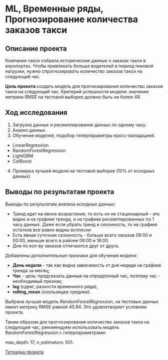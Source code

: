 # ML, Временные ряды,  Прогнозирование количества заказов такси 

## Описание проекта

Компания такси собрала исторические данные о заказах такси в аэропортах. Чтобы привлекать больше водителей в период пиковой нагрузки, нужно спрогнозировать количество заказов такси на следующий час.

**Цель проекта**:создать модель для прогнозирования количество заказов такси на следующий час.
Критерий успешности модели: значение метрики *RMSE* на тестовой выборке должно быть не более 48.



## Ход исследования


1. Загрузка данных и ресемплирование данных по одному часу.
2. Анализ данных.
3. Обучение моделей, подобор гиперпараметры кросс-валидацией. 
- LinearRegression
- RandomForestRegression
- LightGBM
- CatBoost
4. Проверка лучшей модели на тестовой выборке (10% от исходных данных)


## Выводы по результатам проекта

Выводы по результатам анализа исходных данных:
- Тренд идет на явное возрастание, то есть он не стационарный - это видно и на графике тренда, и на графике ресемплированных по 1 часу данных. Даже если убрать тренд и сезонность, то на графике остатков все равно видны всплески.
- Есть явная суточная сезонность - больше всего заказов 09:00 и 00:00, меньше всего в районе 06:00 и 18:00.
- Дни по кол-ву заказов отличаются друг от друга.

Добавлены дополнительные признаки для обучения модели:
- **День недели** - так как видна зависимость от дня недеди на графике тренда за месяц;
- **Час** - цель: предсказать данные на определнный час, поэтому час - необходимый признак;
- **lag** (сдвиг, разности временного ряда);
- **rolling_mean** (скользящее среднее).


Выбрана лучшая модель *RandomForestRegression*,  на тестовых данных имеет метрику RMSE равной 45.94. Это удовлетворяет условием проекта.

Таким образом для прогнозирования количество заказов такси на следующий час, рекомендуем использовать модель RandomForestRegression с гиперпараметрами:

max_depth: 17,
n_estimators: 501.



[Тетрадка проекта](https://github.com/anastasiya-samoylova/Yandex-Praktikum/blob/main/n10_ml_forecast_taxi_orders/ml_forecast_taxi_orders.ipynb)

